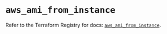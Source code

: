 # `aws_ami_from_instance`

Refer to the Terraform Registry for docs: [`aws_ami_from_instance`](https://registry.terraform.io/providers/hashicorp/aws/6.15.0/docs/resources/ami_from_instance).
